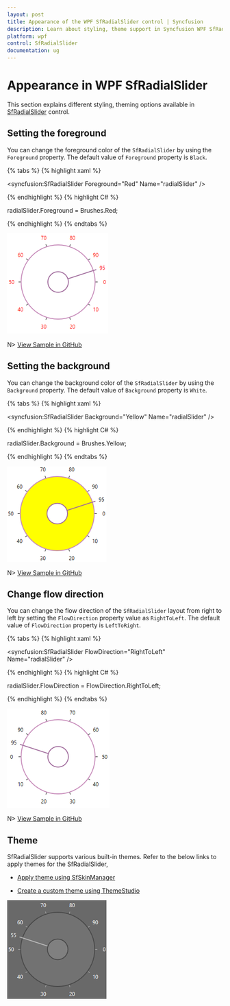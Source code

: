 ```yaml
---
layout: post
title: Appearance of the WPF SfRadialSlider control | Syncfusion
description: Learn about styling, theme support in Syncfusion WPF SfRadialSlider control and more details about the control features.
platform: wpf
control: SfRadialSlider
documentation: ug
---
```


# Appearance in WPF SfRadialSlider

This section explains different styling, theming options available in [SfRadialSlider](https://help.syncfusion.com/cr/wpf/Syncfusion.Windows.Controls.Navigation.SfRadialSlider.html) control.

## Setting the foreground

You can change the foreground color of the `SfRadialSlider` by using the `Foreground` property. The default value of `Foreground` property is `Black`.

{% tabs %}
{% highlight xaml %}

<syncfusion:SfRadialSlider Foreground="Red" 
                           Name="radialSlider" />

{% endhighlight %}
{% highlight C# %}

radialSlider.Foreground = Brushes.Red;

{% endhighlight %}
{% endtabs %}

![SfRadialSlider with red foreground](Appearance_images/Foreground.png)

N> [View Sample in GitHub](https://github.com/SyncfusionExamples/syncfusion-wpf-radial-slider-examples/tree/master/Samples/RadialSlider-Features)

## Setting the background

You can change the background color of the `SfRadialSlider` by using the `Background` property. The default value of `Background` property is `White`.

{% tabs %}
{% highlight xaml %}

<syncfusion:SfRadialSlider Background="Yellow"
                           Name="radialSlider" />

{% endhighlight %}
{% highlight C# %}

radialSlider.Background = Brushes.Yellow;

{% endhighlight %}
{% endtabs %}

![SfRadialSlider with yellow background](Appearance_images/Background.png)

N> [View Sample in GitHub](https://github.com/SyncfusionExamples/syncfusion-wpf-radial-slider-examples/tree/master/Samples/RadialSlider-Features)

## Change flow direction

You can change the flow direction of the `SfRadialSlider` layout from right to left by setting the `FlowDirection` property value as `RightToLeft`. The default value of `FlowDirection` property is `LeftToRight`.

{% tabs %}
{% highlight xaml %}

<syncfusion:SfRadialSlider FlowDirection="RightToLeft"
                           Name="radialSlider" />

{% endhighlight %}
{% highlight C# %}

radialSlider.FlowDirection = FlowDirection.RightToLeft;

{% endhighlight %}
{% endtabs %}

![SfRadialSlider with right to left flow direction](Appearance_images/rtl.png)

N> [View Sample in GitHub](https://github.com/SyncfusionExamples/syncfusion-wpf-radial-slider-examples/tree/master/Samples/RadialSlider-Features)

## Theme

SfRadialSlider supports various built-in themes. Refer to the below links to apply themes for the SfRadialSlider,

  * [Apply theme using SfSkinManager](https://help.syncfusion.com/wpf/themes/skin-manager)
	
  * [Create a custom theme using ThemeStudio](https://help.syncfusion.com/wpf/themes/theme-studio#creating-custom-theme)

![SfRadialSlider with Blend visual style](Appearance_images/blend.png)

